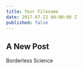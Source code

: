 ```yaml
---
title: Your Filename
date: 2017-07-22 00:00:00 Z
published: false
---
```


## A New Post
Borderless Science     

